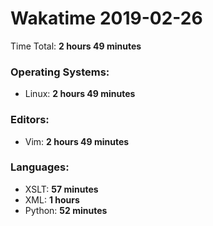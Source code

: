# Wakatime 2019-02-26

Time Total: **2 hours 49 minutes**

### Operating Systems:
- Linux: **2 hours 49 minutes** 

### Editors:
- Vim: **2 hours 49 minutes** 

### Languages:
- XSLT: **57 minutes** 
- XML: **1 hours** 
- Python: **52 minutes** 


